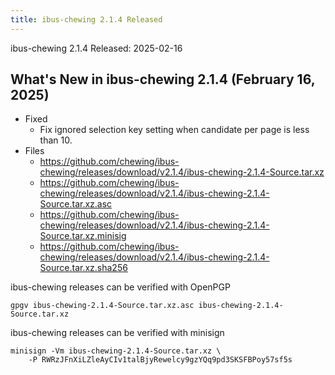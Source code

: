 ```yaml
---
title: ibus-chewing 2.1.4 Released
---
```

ibus-chewing 2.1.4 Released: 2025-02-16

What's New in ibus-chewing 2.1.4 (February 16, 2025)
---------------------------------------------------------

* Fixed
  - Fix ignored selection key setting when candidate per page is less than 10.
* Files
  - <https://github.com/chewing/ibus-chewing/releases/download/v2.1.4/ibus-chewing-2.1.4-Source.tar.xz>
  - <https://github.com/chewing/ibus-chewing/releases/download/v2.1.4/ibus-chewing-2.1.4-Source.tar.xz.asc>
  - <https://github.com/chewing/ibus-chewing/releases/download/v2.1.4/ibus-chewing-2.1.4-Source.tar.xz.minisig>
  - <https://github.com/chewing/ibus-chewing/releases/download/v2.1.4/ibus-chewing-2.1.4-Source.tar.xz.sha256>

ibus-chewing releases can be verified with OpenPGP

    gpgv ibus-chewing-2.1.4-Source.tar.xz.asc ibus-chewing-2.1.4-Source.tar.xz

ibus-chewing releases can be verified with minisign

    minisign -Vm ibus-chewing-2.1.4-Source.tar.xz \
        -P RWRzJFnXiLZleAyCIv1talBjyRewelcy9gzYQq9pd3SKSFBPoy57sf5s
